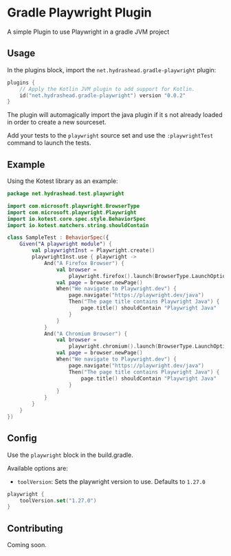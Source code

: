# Gradle Playwright Plugin
A simple Plugin to use Playwright in a gradle JVM project

## Usage

In the plugins block, import the `net.hydrashead.gradle-playwright` plugin: 

```kotlin
plugins {
    // Apply the Kotlin JVM plugin to add support for Kotlin.
    id("net.hydrashead.gradle-playwright") version "0.0.2"
}
```

The plugin will automagically import the java plugin if it s not already loaded in order to create a new sourceset.

Add your tests to the `playwright` source set and use the `:playwrightTest` command to launch the tests.

## Example

Using the Kotest library as an example:

```kotlin
package net.hydrashead.test.playwright

import com.microsoft.playwright.BrowserType
import com.microsoft.playwright.Playwright
import io.kotest.core.spec.style.BehaviorSpec
import io.kotest.matchers.string.shouldContain

class SampleTest : BehaviorSpec({
    Given("A playwright module") {
        val playwrightInst = Playwright.create()
        playwrightInst.use { playwright ->
            And("A Firefox Browser") {
                val browser =
                    playwright.firefox().launch(BrowserType.LaunchOptions().setHeadless(false).setSlowMo(50.0))
                val page = browser.newPage()
                When("We navigate to Playwright.dev") {
                    page.navigate("https://playwright.dev/java")
                    Then("The page title contains Playwright Java") {
                        page.title() shouldContain "Playwright Java"
                    }
                }
            }
            And("A Chromium Browser") {
                val browser =
                    playwright.chromium().launch(BrowserType.LaunchOptions().setHeadless(false).setSlowMo(50.0))
                val page = browser.newPage()
                When("We navigate to Playwright.dev") {
                    page.navigate("https://playwright.dev/java")
                    Then("The page title contains Playwright Java") {
                        page.title() shouldContain "Playwright Java"
                    }
                }
            }
        }
    }
})
```

## Config

Use the `playwright` block in the build.gradle.

Available options are:

- `toolVersion`: Sets the playwright version to use. Defaults to `1.27.0`

```kotlin
playwright {
    toolVersion.set("1.27.0")
}
```

## Contributing

Coming soon.